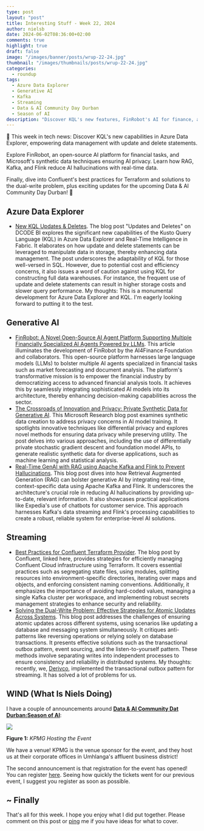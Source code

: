 ```yaml
---
type: post
layout: "post"
title: Interesting Stuff - Week 22, 2024
author: nielsb
date: 2024-06-02T08:36:00+02:00
comments: true
highlight: true
draft: false
image: "/images/banner/posts/wrup-22-24.jpg"
thumbnail: "/images/thumbnails/posts/wrup-22-24.jpg"
categories:
  - roundup
tags:
  - Azure Data Explorer
  - Generative AI
  - Kafka
  - Streaming
  - Data & AI Community Day Durban
  - Season of AI
description: "Discover KQL's new features, FinRobot's AI for finance, and Microsoft's synthetic data techniques for AI privacy. Plus, learn how to prevent AI hallucinations with Kafka and Flink, and get ready for the Data & AI Community Day Durban!"
---
```


🚀 This week in tech news: Discover KQL's new capabilities in Azure Data Explorer, empowering data management with update and delete statements. 

Explore FinRobot, an open-source AI platform for financial tasks, and Microsoft's synthetic data techniques ensuring AI privacy. Learn how RAG, Kafka, and Flink reduce AI hallucinations with real-time data. 

Finally, dive into Confluent's best practices for Terraform and solutions to the dual-write problem, plus exciting updates for the upcoming Data & AI Community Day Durban! 🌟

<!--more-->

## Azure Data Explorer

* [New KQL Updates & Deletes][1]. The blog post "Updates and Deletes" on DCODE BI explores the significant new capabilities of the Kusto Query Language (KQL) in Azure Data Explorer and Real-Time Intelligence in Fabric. It elaborates on how update and delete statements can be leveraged to manipulate data in storage, thereby enhancing data management. The post underscores the adaptability of KQL for those well-versed in SQL. However, due to potential cost and efficiency concerns, it also issues a word of caution against using KQL for constructing full data warehouses. For instance, the frequent use of update and delete statements can result in higher storage costs and slower query performance. My thoughts: This is a monumental development for Azure Data Explorer and KQL. I'm eagerly looking forward to putting it to the test.  

## Generative AI

* [FinRobot: A Novel Open-Source AI Agent Platform Supporting Multiple Financially Specialized AI Agents Powered by LLMs][2]. This article illuminates the development of FinRobot by the AI4Finance Foundation and collaborators. This open-source platform harnesses large language models (LLMs) to bolster multiple AI agents specialized in financial tasks such as market forecasting and document analysis. The platform's transformative mission is to empower the financial industry by democratizing access to advanced financial analysis tools. It achieves this by seamlessly integrating sophisticated AI models into its architecture, thereby enhancing decision-making capabilities across the sector.
* [The Crossroads of Innovation and Privacy: Private Synthetic Data for Generative AI][3]. This Microsoft Research blog post examines synthetic data creation to address privacy concerns in AI model training. It spotlights innovative techniques like differential privacy and explores novel methods for ensuring data privacy while preserving utility. The post delves into various approaches, including the use of differentially private stochastic gradient descent and foundation model APIs, to generate realistic synthetic data for diverse applications, such as machine learning and statistical analysis.
* [Real-Time GenAI with RAG using Apache Kafka and Flink to Prevent Hallucinations][4]. This blog post dives into how Retrieval Augmented Generation (RAG) can bolster generative AI by integrating real-time, context-specific data using Apache Kafka and Flink. It underscores the architecture's crucial role in reducing AI hallucinations by providing up-to-date, relevant information. It also showcases practical applications like Expedia's use of chatbots for customer service. This approach harnesses Kafka's data streaming and Flink's processing capabilities to create a robust, reliable system for enterprise-level AI solutions.

## Streaming

* [Best Practices for Confluent Terraform Provider][5]. The blog post by Confluent, linked here, provides strategies for efficiently managing Confluent Cloud infrastructure using Terraform. It covers essential practices such as segregating state files, using modules, splitting resources into environment-specific directories, iterating over maps and objects, and enforcing consistent naming conventions. Additionally, it emphasizes the importance of avoiding hard-coded values, managing a single Kafka cluster per workspace, and implementing robust secrets management strategies to enhance security and reliability.
* [Solving the Dual-Write Problem: Effective Strategies for Atomic Updates Across Systems][6]. This blog post addresses the challenges of ensuring atomic updates across different systems, using scenarios like updating a database and messaging system simultaneously. It critiques anti-patterns like reversing operations or relying solely on database transactions. It presents effective solutions such as the transactional outbox pattern, event sourcing, and the listen-to-yourself pattern. These methods involve separating writes into independent processes to ensure consistency and reliability in distributed systems. My thoughts: recently, we, [Derivco](/derivco), implemented the transactional outbox pattern for streaming. It has solved a lot of problems for us.

## WIND (What Is Niels Doing)

I have a couple of announcements around [**Data & AI Community Dat Durban:Season of AI**][7]:

![](/images/posts/kpmg-office-dbn.jpg)

**Figure 1:** *KPMG Hosting the Event*

We have a venue! KPMG is the venue sponsor for the event, and they host us at their corporate offices in Umhlanga's affluent business district!

The second announcement is that registration for the event has opened! You can register [here][8]. Seeing how quickly the tickets went for our previous event, I suggest you register as soon as possible.

## ~ Finally

That's all for this week. I hope you enjoy what I did put together. Please comment on this post or [ping][ma] me if you have ideas for what to cover.

[ma]: mailto:niels.it.berglund@gmail.com
[mp]: https://blog.acolyer.org
[iq]: https://www.infoq.com/
[ew]: http://sqlonice.com/
[re]: http://blog.revolutionanalytics.com
[sqsk]: https://www.sqlskills.com
[mdaveyblog]: https://mdavey.wordpress.com/
[charlblog]: https://charlla.com/

[jovpop]: https://twitter.com/JovanPop_MSFT
[bobw]: https://twitter.com/bobwardms
[revod]: https://twitter.com/revodavid
[lonny]: https://twitter.com/sqL_handLe
[ewtw]: https://twitter.com/sqlOnIce
[buckw]: https://twitter.com/BuckWoodyMSFT
[mattw]: https://twitter.com/matthewwarren
[murba]: https://twitter.com/muratdemirbas
[daveda]: https://twitter.com/davidthecoder
[adcol]: https://twitter.com/adriancolyer
[jesrod]: https://twitter.com/jrdothoughts
[tomaz]: https://twitter.com/tomaz_tsql
[dataart]: https://twitter.com/dataartisans
[luis]: https://twitter.com/luis_de_sousa
[benstop]: https://twitter.com/benstopford
[conflu]: https://twitter.com/confluentinc
[tylert]: https://twitter.com/tyler_treat
[andrewng]: https://twitter.com/AndrewYNg
[lawr]: https://twitter.com/bytezn
[jue]: https://twitter.com/b0rk
[yan]: https://twitter.com/theburningmonk
[danny]: https://twitter.com/g9yuayon
[rmoff]: https://www.linkedin.com/in/robinmoffatt/
[ryansw]: https://twitter.com/ryanswanstrom
[pabloc]: https://twitter.com/pabloc_ds
[mklep]: https://twitter.com/martinkl
[mdavey]: https://twitter.com/matt_davey
[jboner]: https://twitter.com/jboner
[joeduff]: https://twitter.com/funcOfJoe
[charl]: https://twitter.com/charllamprecht
[dbricks]: https://twitter.com/databricks
[adsit]: https://twitter.com/SitnikAdam
[vicky]: https://twitter.com/vickyharp
[dscentral]: https://twitter.com/DataScienceCtrl
[natemc]: https://twitter.com/natemcmaster
[ads]: https://twitter.com/azuredatastudio
[travw]: https://twitter.com/radtravis
[emilk]: https://twitter.com/IsTheArchitect
[netflx]: https://netflixtechblog.com/
[hubert]: https://www.linkedin.com/in/hkdulay/
[jserra]: https://www.linkedin.com/in/jamesserra/

[1]: https://dcode.bi/blog/updates-and-deletes
[2]: https://www.marktechpost.com/2024/05/26/finrobot-a-novel-open-source-ai-agent-platform-supporting-multiple-financially-specialized-ai-agents-powered-by-llms/
[3]: https://www.microsoft.com/en-us/research/blog/the-crossroads-of-innovation-and-privacy-private-synthetic-data-for-generative-ai/
[4]: https://www.kai-waehner.de/blog/2024/05/30/real-time-genai-with-rag-using-apache-kafka-and-flink-to-prevent-hallucinations/
[5]: https://www.confluent.io/blog/best-practices-confluent-terraform-provider/
[6]: https://www.confluent.io/blog/dual-write-problem/
[7]: https://aimldatadurban.org/events/2024/season-of-ai-1/
[8]: https://www.quicket.co.za/events/264747-data-ai-community-day-durban-season-of-ai/#/
